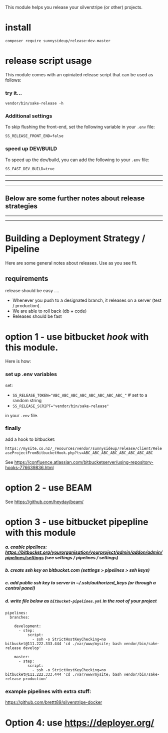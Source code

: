 This module helps you release your silverstripe (or other) projects.

# install

`composer require sunnysideup/release:dev-master`

# release script usage

This module comes with an opiniated release script that can be used as follows:

### try it...

```shell
vendor/bin/sake-release -h
```

### Additional settings

To skip flushing the front-end, set the following variable in your `.env` file:

```.env
SS_RELEASE_FRONT_END=false
```

### speed up DEV/BUILD

To speed up the dev/build, you can add the following to your `.env` file:

```.env
SS_FAST_DEV_BUILD=true
```

---
---
---
Below are some further notes about release strategies
---
---
---

# Building a Deployment Strategy / Pipeline

Here are some general notes about releases. Use as you see fit.

## requirements

release should be easy ....

- Whenever you push to a designated branch, it releases on a server (test / production).
- We are able to roll back (db + code)
- Releases should be fast

# option 1 - use bitbucket _hook_ with this module.

Here is how:

### set up .env variables

set:

- `SS_RELEASE_TOKEN="ABC_ABC_ABC_ABC_ABC_ABC_ABC_ABC_"` # set to a random string
- `SS_RELEASE_SCRIPT="vendor/bin/sake-release"`

in your `.env` file.

### finally

add a hook to bitbucket:

`https://mysite.co.nz/_resources/vendor/sunnysideup/release/client/ReleaseProjectFromBitbucketHook.php?ts=ABC_ABC_ABC_ABC_ABC_ABC_ABC_ABC`

See https://confluence.atlassian.com/bitbucketserver/using-repository-hooks-776639836.html

# option 2 - use BEAM

See https://github.com/heyday/beam/

# option 3 - use bitbucket pipepline with this module

##### a. enable pipelines: https://bitbucket.org/yourorganisation/yourproject/admin/addon/admin/pipelines/settings (see settings / pipelines / settings)

##### b. create ssh key on bitbucket.com (settings > pipelines > ssh keys)

##### c. add public ssh key to server in ~/.ssh/authorized_keys (or through a control panel)

##### d. write file below as `bitbucket-pipelines.yml` in the root of your project

```shell
pipelines:
  branches:

    development:
      - step:
          script:
            - ssh -o StrictHostKeyChecking=no bitbucket@111.222.333.444 'cd ./var/www/mysite; bash vendor/bin/sake-release develop'

    master:
      - step:
          script:
            - ssh -o StrictHostKeyChecking=no bitbucket@111.222.333.444 'cd ./var/www/mysite; bash vendor/bin/sake-release production'

```

### example pipelines with extra stuff:

https://github.com/brettt89/silverstripe-docker

# Option 4: use https://deployer.org/
